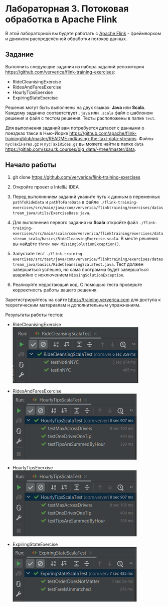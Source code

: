 # Лабораторная 3. Потоковая обработка в Apache Flink

В этой лабораторной вы будете работать с [Apache Flink](https://flink.apache.org/) - фреймворком и движком распределённой обработки потоков данных.

## Задание

Выполнить следующие задания из набора заданий репозитория https://github.com/ververica/flink-training-exercises:
  - RideCleanisingExercise
  - RidesAndFaresExercise
  - HourlyTipsExerxise
  - ExpiringStateExercise

Решения могут быть выполнены на двух языках: **Java** или **Scala**. Каждому заданию соответствует `.java` или `.scala` файл с шаблоном решения и файл с тестом решения.  Тесты расположены в папке `test`.

Для выполнения заданий вам потребуется датасет с данными о поездках такси в Нью-Йорке https://github.com/apache/flink-training/blob/master/README.md#using-the-taxi-data-streams. Файлы `nycTaxiFares.gz` и `nycTaxiRides.gz` вы можете найти в папке `data` https://gitlab.com/ssau.tk.courses/big_data/-/tree/master/data. 

## Начало работы

1. git clone https://github.com/ververica/flink-training-exercises
2. Откройте проект в IntelliJ IDEA 
3. Перед выполнением заданий укажите путь к данным в переменных `pathToRideData` и `pathToFareData` в файле `./flink-training-exercises/src/main/java/com/ververica/flinktraining/exercises/datastream_java/utils/ExerciseBase.java`.

4. Для выполнения первого задания на **Scala** откройте файл `./flink-training-exercises/src/main/scala/com/ververica/flinktraining/exercises/datastream_scala/basics/RideCleansingExercise.scala`. В месте решения вы найдёте `throw new MissingSolutionException()`.
5. Запустите тест `./flink-training-exercises/src/test/java/com/ververica/flinktraining/exercises/datastream_java/basics/RideCleansingScalaTest.java`. Тест должен завершиться успешно, но сама программа будет завершаться аварийно с исключением `MissingSolutionException`.
6. Реализуйте недостающий код. С помощью теста проверьте корректность работы вашего решения.


Зарегистрируйтесь на сайте https://training.ververica.com для доступа к теоретическим материалам и дополнительным упражнениям.

Результаты работы тестов:
  - RideCleanisingExercise
    ![alt text](image.png)
    

  - RidesAndFaresExercise
    ![alt text](image-1.png)
    

  - HourlyTipsExerxise
    ![alt text](image-2.png)
    
  - ExpiringStateExercise
    ![alt text](image-3.png)
    